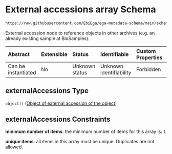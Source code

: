 # External accessions array Schema

```txt
https://raw.githubusercontent.com/EbiEga/ega-metadata-schema/main/schemas/EGA.common-definitions.json#/definitions/objectCoreId/properties/externalAccessions
```

External accession node to reference objects in other archives (e.g. an already existing sample at BioSamples).

| Abstract            | Extensible | Status         | Identifiable            | Custom Properties | Additional Properties | Access Restrictions | Defined In                                                                                           |
| :------------------ | :--------- | :------------- | :---------------------- | :---------------- | :-------------------- | :------------------ | :--------------------------------------------------------------------------------------------------- |
| Can be instantiated | No         | Unknown status | Unknown identifiability | Forbidden         | Forbidden             | none                | [EGA.common-definitions.json\*](../../../schemas/EGA.common-definitions.json "open original schema") |

## externalAccessions Type

`object[]` ([Object of external accession of the object](ega-12-definitions-object-of-external-accession-of-the-object.md))

## externalAccessions Constraints

**minimum number of items**: the minimum number of items for this array is: `1`

**unique items**: all items in this array must be unique. Duplicates are not allowed.
